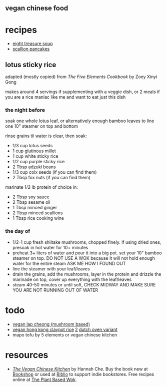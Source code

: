 vegan chinese food
---

# recipes

- [eight treasure soup](eight_treasure_soup.md)
- [scallion pancakes](scallion_pancakes.md)

## lotus sticky rice

adapted (mostly copied) from _The Five Elements Cookbook_ by Zoey Xinyi Gong

makes around 4 servings if supplementing with a veggie dish, or 2 meals if you are a rice maniac like me and want to eat just this dish

### the night before
soak one whole lotus leaf, or alternatively enough bamboo leaves to line one 10" steamer on top and bottom

rinse grains til water is clear, then soak: 
- 1/3 cup lotus seeds
- 1 cup glutinous millet
- 1 cup white sticky rice
- 1/2 cup purple sticky rice
- 2 Tbsp adzuki beans
- 1/3 cup coix seeds (if you can find them)
- 2 Tbsp fox nuts (if you can find them)

marinate 1/2 lb protein of choice in:
- 2 Tbsp soy sauce
- 2 Tbsp sesame oil
- 1 Tbsp minced ginger
- 2 Tbsp minced scallions
- 1 Tbsp rice cooking wine

### the day of
- 1/2-1 cup fresh shiitake mushrooms, chopped finely. if using dried ones, presoak in hot water for 10+ minutes
- preheat 3+ liters of water and pour it into a big pot. set your 10" bamboo steamer on top. DO NOT USE A WOK because it will not hold enough water for the entire steam ASK ME HOW I FOUND OUT
- line the steamer with your leaf/leaves
- drain the grains, add the mushrooms, layer in the protein and drizzle the marinade on top, cover up everything with the leaf/leaves
- steam 40-50 minutes or until soft, CHECK MIDWAY AND MAKE SURE YOU ARE NOT RUNNING OUT OF WATER

# todo

- [vegan lap cheong (mushroom based)](https://www.hopeandbutterflies.com/2018/03/18/vegan-taiwanese-chinese-sausage/)
- [vegan hong kong claypot rice](https://thefoodietakesflight.com/vegan-hong-kong-clay-pot-rice/) [2](http://www.veganbunnychef.com/2022/03/vegan-clay-pot-rice-bao-zai-fan.html) [dutch oven variant](https://omnivorescookbook.com/clay-pot-chicken-rice/)
- mapo tofu by 5 elements or vegan chinese kitchen

# resources

- [_The Vegan Chinese Kitchen_](https://theplantbasedwok.com/the-cookbook/) by Hannah Che. Buy the book new at [Bookshop](https://bookshop.org/p/books/the-vegan-chinese-kitchen-recipes-and-modern-stories-from-a-thousand-year-old-tradition-a-cookbook-hannah-che/17789024?ean=9780593139707&next=t&next=t) or used at [Biblio](https://www.biblio.com/search.php?stage=1&author=hannah+che) to support indie bookstores. Free recipes online at [The Plant Based Wok](https://theplantbasedwok.com/recipes/). 
